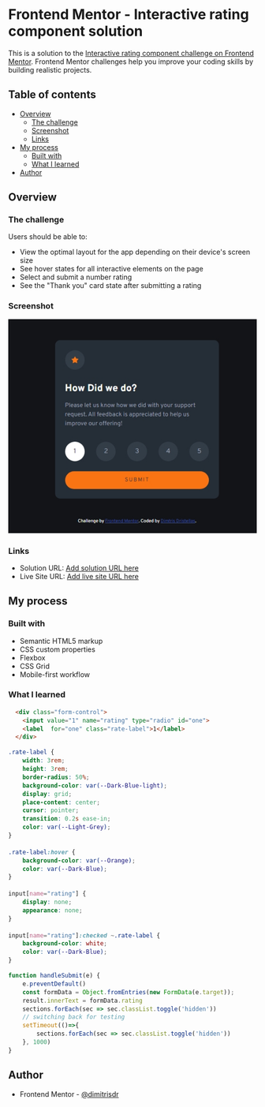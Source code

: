 # Frontend Mentor - Interactive rating component solution

This is a solution to the [Interactive rating component challenge on Frontend Mentor](https://www.frontendmentor.io/challenges/interactive-rating-component-koxpeBUmI). Frontend Mentor challenges help you improve your coding skills by building realistic projects. 

## Table of contents

- [Overview](#overview)
  - [The challenge](#the-challenge)
  - [Screenshot](#screenshot)
  - [Links](#links)
- [My process](#my-process)
  - [Built with](#built-with)
  - [What I learned](#what-i-learned)
- [Author](#author)


## Overview

### The challenge

Users should be able to:

- View the optimal layout for the app depending on their device's screen size
- See hover states for all interactive elements on the page
- Select and submit a number rating
- See the "Thank you" card state after submitting a rating

### Screenshot

![](screenshot.jpeg)


### Links

- Solution URL: [Add solution URL here](https://your-solution-url.com)
- Live Site URL: [Add live site URL here](https://your-live-site-url.com)

## My process

### Built with

- Semantic HTML5 markup
- CSS custom properties
- Flexbox
- CSS Grid
- Mobile-first workflow

### What I learned


```html
  <div class="form-control">
    <input value="1" name="rating" type="radio" id="one">
    <label  for="one" class="rate-label">1</label>
  </div>
```

```css
.rate-label {
    width: 3rem;
    height: 3rem;
    border-radius: 50%;
    background-color: var(--Dark-Blue-light);
    display: grid;
    place-content: center;
    cursor: pointer;
    transition: 0.2s ease-in;
    color: var(--Light-Grey);
}

.rate-label:hover {
    background-color: var(--Orange);
    color: var(--Dark-Blue);
}

input[name="rating"] {
    display: none;
    appearance: none;
}

input[name="rating"]:checked ~.rate-label {
    background-color: white;
    color: var(--Dark-Blue);
} 

```
```js
function handleSubmit(e) {
    e.preventDefault()
    const formData = Object.fromEntries(new FormData(e.target));   
    result.innerText = formData.rating
    sections.forEach(sec => sec.classList.toggle('hidden'))
    // switching back for testing
    setTimeout(()=>{
        sections.forEach(sec => sec.classList.toggle('hidden'))
    }, 1000)
}
```
## Author

- Frontend Mentor - [@dimitrisdr](https://www.frontendmentor.io/profile/dimitrisdr)
